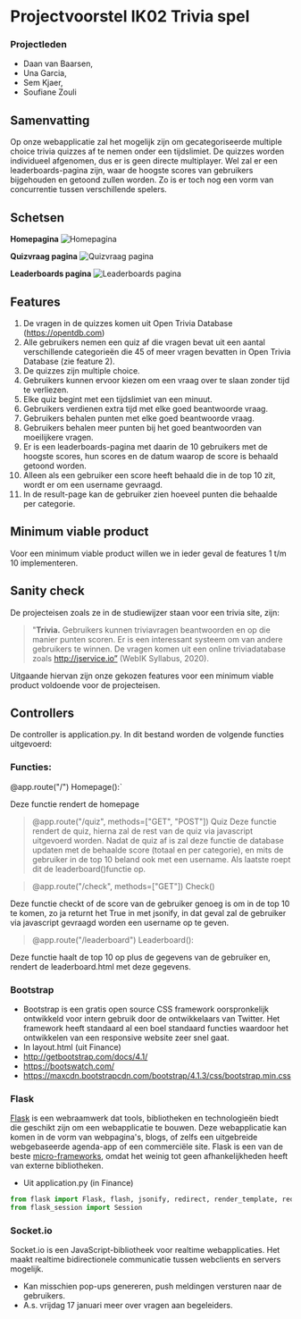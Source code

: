 # Projectvoorstel IK02 Trivia spel
### Projectleden 
* Daan van Baarsen, 
* Una Garcia, 
* Sem Kjaer, 
* Soufiane Zouli

## Samenvatting
Op onze webapplicatie zal het mogelijk zijn om gecategoriseerde multiple choice trivia quizzes af te nemen onder een tijdslimiet. De quizzes worden individueel afgenomen, dus er is geen directe multiplayer. Wel zal er een leaderboards-pagina zijn, waar de hoogste scores van gebruikers bijgehouden en getoond zullen worden. Zo is er toch nog een vorm van concurrentie tussen verschillende spelers.

## Schetsen
**Homepagina**
![Homepagina](https://i.imgur.com/m2AtHsf.png)

**Quizvraag pagina**
![Quizvraag pagina](https://i.imgur.com/AWXJi1A.png)

**Leaderboards pagina**
![Leaderboards pagina](https://i.imgur.com/DC73y4T.png)

## Features
1.  De vragen in de quizzes komen uit Open Trivia Database (https://opentdb.com)
2. Alle gebruikers nemen een quiz af die vragen bevat uit een aantal verschillende categorieën die 45 of meer vragen bevatten in Open Trivia Database (zie feature 2).
3. De quizzes zijn multiple choice.
4. Gebruikers kunnen ervoor kiezen om een vraag over te slaan zonder tijd te verliezen.
5. Elke quiz begint met een tijdslimiet van een minuut.
6. Gebruikers verdienen extra tijd met elke goed beantwoorde vraag.
7. Gebruikers behalen punten met elke goed beantwoorde vraag.
8. Gebruikers behalen meer punten bij het goed beantwoorden van moeilijkere vragen.
9. Er is een leaderboards-pagina met daarin de 10 gebruikers met de hoogste scores, hun scores en de datum waarop de score is behaald getoond worden.
10. Alleen als een gebruiker een score heeft behaald die in de top 10 zit, wordt er om een username gevraagd.
11. In de result-page kan de gebruiker zien hoeveel punten die behaalde per categorie.


## Minimum viable product
Voor een minimum viable product willen we in ieder geval de features 1 t/m 10 implementeren.

## Sanity check
De projecteisen zoals ze in de studiewijzer staan voor een trivia site, zijn: 
>"**Trivia.** Gebruikers kunnen triviavragen beantwoorden en op die manier punten scoren. Er is een interessant systeem om van andere gebruikers te winnen. De vragen komen uit een online triviadatabase zoals http://jservice.io” (WebIK Syllabus, 2020). 

Uitgaande hiervan zijn onze gekozen features voor een minimum viable product voldoende voor de projecteisen.

## Controllers
De controller is application.py. In dit bestand worden de volgende functies uitgevoerd:
###  Functies:
@app.route("/")
Homepage():`

Deze functie rendert de homepage

>@app.route("/quiz", methods=["GET", "POST"])
Quiz
Deze functie rendert de quiz, hierna zal de rest van de quiz via javascript uitgevoerd worden. Nadat de quiz af is zal deze functie de database updaten met de behaalde score (totaal en per categorie), en mits de gebruiker in de top 10 beland ook met een username. Als laatste roept dit de leaderboard()functie op.

>@app.route("/check", methods=["GET"])
Check()

Deze functie checkt of de score van de gebruiker genoeg is om in de top 10 te komen, zo ja returnt het True in met jsonify, in dat geval zal de gebruiker via javascript gevraagd worden een username op te geven.

>@app.route("/leaderboard")
Leaderboard():

Deze functie haalt de top 10 op plus de gegevens van de gebruiker en, rendert de leaderboard.html met deze gegevens.

### Bootstrap
 - Bootstrap is een gratis open source CSS framework oorspronkelijk ontwikkeld voor intern gebruik door de ontwikkelaars van Twitter. Het framework heeft standaard al een boel standaard functies waardoor het ontwikkelen van een responsive website zeer snel gaat.
 - In layout.html (uit Finance)
 - http://getbootstrap.com/docs/4.1/
 - https://bootswatch.com/
 - https://maxcdn.bootstrapcdn.com/bootstrap/4.1.3/css/bootstrap.min.css
 
### Flask

[Flask](https://flask.palletsprojects.com/) is een webraamwerk dat tools, bibliotheken en technologieën biedt die geschikt zijn om een webapplicatie te bouwen. Deze webapplicatie kan komen in de vorm van webpagina's, blogs, of zelfs een uitgebreide webgebaseerde agenda-app of een commerciële site.
Flask is een van de beste [micro-frameworks](https://en.wikipedia.org/wiki/Microframework), omdat het weinig tot geen afhankelijkheden heeft van externe bibliotheken.

- Uit application.py (in Finance)
```python
from flask import Flask, flash, jsonify, redirect, render_template, request, session
from flask_session import Session
```

### Socket.io
Socket.io is een JavaScript-bibliotheek voor realtime webapplicaties. Het maakt realtime bidirectionele communicatie tussen webclients en servers mogelijk.

- Kan misschien pop-ups genereren, push meldingen versturen naar de gebruikers.
- A.s. vrijdag 17 januari meer over vragen aan begeleiders.

<!--stackedit_data:
eyJoaXN0b3J5IjpbMTI4NDM2ODAzOCwxMDI5MDY1NjUsMjcyMz
EwMzA1LC0xODg0OTY1NjI3LDYyMDg2NTAzNSwxNDE1NTgyMzM0
LC00MzkwNDQxMzAsNDUxNjgxNDg1LC00ODE0ODM5MDksMTAwND
YyNDIzOSwtMjQ2NjA4MCw5MjcyNjM2NjksNTc4MzE3MjM3XX0=

-->